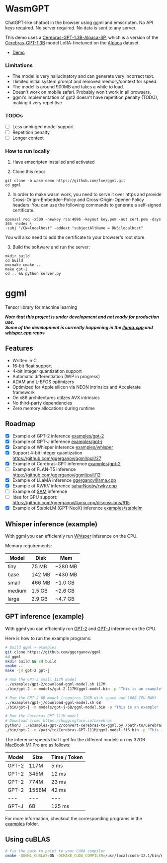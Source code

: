 # WasmGPT

ChatGPT-like chatbot in the browser using ggml and emscripten. No API keys required. No server required. No data is sent to any server.

This demo uses a [Cerebras-GPT-1.3B-Alpaca-SP](https://huggingface.co/lxe/Cerebras-GPT-1.3B-Alpaca-SP), which is a version of the [Cerebras-GPT-1.3B](https://huggingface.co/cerebras/Cerebras-GPT-1.3B) model LoRA-finetuned on the [Alpaca](https://huggingface.co/datasets/tatsu-lab/alpaca) dataset. 

- [Demo](https://lxe.co/wasmgpt/)

### Limitations

 - The model is very hallucinatory and can generate very incorrect text. 
 - I limited initial system prompt and removed memory/context for speed.
 - The model is around 900MB and takes a while to load. 
 - Doesn't work on mobile safari. Probably won't work in all browsers.
 - ggml's implementation of gpt2 doesn't have repetition penalty (TODO), making it very repetitive
 
### TODOs

 - [ ] Less unhinged model support
 - [ ] Repetition penalty
 - [ ] Longer context

### How to run locally

1. Have emscripten installed and activated

2. Clone this repo:

```
git clone -b wasm-demo https://github.com/lxe/ggml.git
cd ggml
```

2. In order to make wasm work, you need to serve it over https and provide Cross-Origin-Embedder-Policy and Cross-Origin-Opener-Policy headers. You can use the following commands to generate a self-signed certificate.

```
openssl req -x509 -newkey rsa:4096 -keyout key.pem -out cert.pem -days 365 -nodes \
-subj "/CN=localhost" -addext "subjectAltName = DNS:localhost"
```

You will also need to add the certificate to your browser's root store.

3. Build the software and run the server:

```
mkdir build
cd build
emcmake cmake ..
make gpt-2
cd .. && python server.py
```

###

# ggml

Tensor library for machine learning

***Note that this project is under development and not ready for production use. \
Some of the development is currently happening in the [llama.cpp](https://github.com/ggerganov/llama.cpp) and [whisper.cpp](https://github.com/ggerganov/whisper.cpp) repos***

## Features

- Written in C
- 16-bit float support
- 4-bit integer quantization support
- Automatic differentiation (WIP in progress)
- ADAM and L-BFGS optimizers
- Optimized for Apple silicon via NEON intrinsics and Accelerate framework
- On x86 architectures utilzes AVX intrinsics
- No third-party dependencies
- Zero memory allocations during runtime

## Roadmap

- [X] Example of GPT-2 inference [examples/gpt-2](https://github.com/ggerganov/ggml/tree/master/examples/gpt-2)
- [X] Example of GPT-J inference [examples/gpt-j](https://github.com/ggerganov/ggml/tree/master/examples/gpt-j)
- [X] Example of Whisper inference [examples/whisper](https://github.com/ggerganov/ggml/tree/master/examples/whisper)
- [X] Support 4-bit integer quantization https://github.com/ggerganov/ggml/pull/27
- [X] Example of Cerebras-GPT inference [examples/gpt-2](https://github.com/ggerganov/ggml/tree/master/examples/gpt-2)
- [ ] Example of FLAN-T5 inference https://github.com/ggerganov/ggml/pull/12
- [X] Example of LLaMA inference [ggerganov/llama.cpp](https://github.com/ggerganov/llama.cpp)
- [X] Example of RWKV inference [saharNooby/rwkv.cpp](https://github.com/saharNooby/rwkv.cpp)
- [ ] Example of [SAM](https://github.com/facebookresearch/segment-anything) inference
- [ ] Idea for GPU support: https://github.com/ggerganov/llama.cpp/discussions/915
- [X] Example of StableLM (GPT-NeoX) inference [examples/stablelm](https://github.com/ggerganov/ggml/tree/master/examples/stablelm)

## Whisper inference (example)

With ggml you can efficiently run [Whisper](examples/whisper) inference on the CPU.

Memory requirements:

| Model  | Disk   | Mem     |
| ---    | ---    | ---     |
| tiny   |  75 MB | ~280 MB |
| base   | 142 MB | ~430 MB |
| small  | 466 MB | ~1.0 GB |
| medium | 1.5 GB | ~2.6 GB |
| large  | 2.9 GB | ~4.7 GB |

## GPT inference (example)

With ggml you can efficiently run [GPT-2](examples/gpt-2) and [GPT-J](examples/gpt-j) inference on the CPU.

Here is how to run the example programs:

```bash
# Build ggml + examples
git clone https://github.com/ggerganov/ggml
cd ggml
mkdir build && cd build
cmake ..
make -j4 gpt-2 gpt-j

# Run the GPT-2 small 117M model
../examples/gpt-2/download-ggml-model.sh 117M
./bin/gpt-2 -m models/gpt-2-117M/ggml-model.bin -p "This is an example"

# Run the GPT-J 6B model (requires 12GB disk space and 16GB CPU RAM)
../examples/gpt-j/download-ggml-model.sh 6B
./bin/gpt-j -m models/gpt-j-6B/ggml-model.bin -p "This is an example"

# Run the Cerebras-GPT 111M model
# Download from: https://huggingface.co/cerebras
python3 ../examples/gpt-2/convert-cerebras-to-ggml.py /path/to/Cerebras-GPT-111M/
./bin/gpt-2 -m /path/to/Cerebras-GPT-111M/ggml-model-f16.bin -p "This is an example"
```

The inference speeds that I get for the different models on my 32GB MacBook M1 Pro are as follows:

| Model | Size  | Time / Token |
| ---   | ---   | ---    |
| GPT-2 |  117M |   5 ms |
| GPT-2 |  345M |  12 ms |
| GPT-2 |  774M |  23 ms |
| GPT-2 | 1558M |  42 ms |
| ---   | ---   | ---    |
| GPT-J |    6B | 125 ms |

For more information, checkout the corresponding programs in the [examples](examples) folder.

## Using cuBLAS

```bash
# fix the path to point to your CUDA compiler
cmake -DGGML_CUBLAS=ON -DCMAKE_CUDA_COMPILER=/usr/local/cuda-12.1/bin/nvcc ..
```
